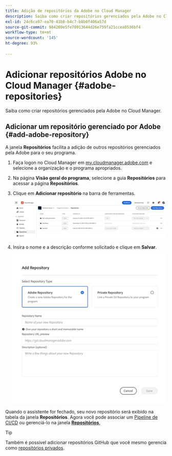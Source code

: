 ```yaml
---
title: Adição de repositórios da Adobe no Cloud Manager
description: Saiba como criar repositórios gerenciados pela Adobe no Cloud Manager.
exl-id: 24c6ca97-ea70-41b8-b4c7-b8b0f406a57d
source-git-commit: 984269e5fe70913644d26e759fa21ccea0536bf4
workflow-type: tm+mt
source-wordcount: '145'
ht-degree: 93%

---
```


# Adicionar repositórios Adobe no Cloud Manager {#adobe-repositories}

Saiba como criar repositórios gerenciados pela Adobe no Cloud Manager.

## Adicionar um repositório gerenciado por Adobe {#add-adobe-repository}

A janela **Repositórios** facilita a adição de outros repositórios gerenciados pela Adobe para o seu programa.

1. Faça logon no Cloud Manager em [my.cloudmanager.adobe.com](https://my.cloudmanager.adobe.com/) e selecione a organização e o programa apropriados.

1. Na página **Visão geral do programa**, selecione a guia **Repositórios** para acessar a página **Repositórios**.

1. Clique em **Adicionar repositório** na barra de ferramentas.

   ![Botão Adicionar repositório](assets/repositories.png)

1. Insira o nome e a descrição conforme solicitado e clique em **Salvar**.

   ![Caixa de diálogo Adicionar repositório](assets/add-repository-wizard.png)

Quando o assistente for fechado, seu novo repositório será exibido na tabela da janela **Repositórios**. Agora você pode associar um [Pipeline de CI/CD](/help/overview/ci-cd-pipelines.md) ou gerenciá-lo na janela [**Repositórios**.](managing-repositories.md)

>[!TIP]
>
>Também é possível adicionar repositórios GitHub que você mesmo gerencia como [repositórios privados](private-repositories.md).
